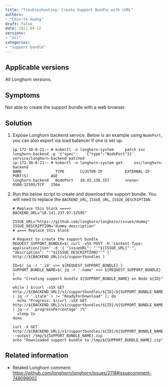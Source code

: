```yaml
---
title: "Troubleshooting: Create Support Bundle with cURL"
authors:
- "Chin-Ya Huang"
draft: false
date: 2021-04-12
versions:
- "all"
categories:
- "support bundle"
---
```


## Applicable versions

All Longhorn versions.

## Symptoms

Not able to create the support bundle with a web browser.

## Solution

1. Expose Longhorn backend service. Below is an example using `NodePort`, you can also export via load balancer if one is set up.
    ```
    ip-172-30-0-21:~ # kubectl -n longhorn-system     patch svc longhorn-backend -p '{"spec":    {"type":"NodePort"}}'
    service/longhorn-backend patched
    ip-172-30-0-21:~ # kubectl -n longhorn-system get     svc/longhorn-backend
    NAME               TYPE       CLUSTER-IP          EXTERNAL-IP   PORT(S)          AGE
    longhorn-backend   NodePort   10.43.136.157       <none>        9500:32595/TCP   156m
    ```
<!-- truncate -->

2. Run the below script to create and download the support bundle.
You will need to replace the `BACKEND_URL`, `ISSUE_URL`, `ISSUE_DESCRIPTION`.
    ```
    # Replace this block ====>
    BACKEND_URL="18.141.237.97:32595"

    ISSUE_URL="https://github.com/longhorn/longhorn/issues/dummy"
    ISSUE_DESCRIPTION="dummy description"
    # ≤=== Replace this block

    # Request to create the support bundle
    REQUEST_SUPPORT_BUNDLE=$( curl -sSX POST -H 'Content-Type: application/json' -d '{ "issueURL": "'"${ISSUE_URL}"'", "description": "'"${ISSUE_DESCRIPTION}"'" }' http://${BACKEND_URL}/v1/supportbundles )

    ID=$( jq -r '.id' <<< ${REQUEST_SUPPORT_BUNDLE} )
    SUPPORT_BUNDLE_NAME=$( jq -r '.name' <<< ${REQUEST_SUPPORT_BUNDLE} )
    echo "Creating support bundle ${SUPPORT_BUNDLE_NAME} on Node ${ID}"

    while [ $(curl -sSX GET http://${BACKEND_URL}/v1/supportbundles/${ID}/${SUPPORT_BUNDLE_NAME} | jq -r '.state' ) != "ReadyForDownload" ]; do
      echo "Progress: $(curl -sSX GET http://${BACKEND_URL}/v1/supportbundles/${ID}/${SUPPORT_BUNDLE_NAME} | jq -r '.progressPercentage' )%"
      sleep 1s
    done

    curl -X GET http://${BACKEND_URL}/v1/supportbundles/${ID}/${SUPPORT_BUNDLE_NAME}/download --output /tmp/${SUPPORT_BUNDLE_NAME}.zip
    echo "Downloaded support bundle to /tmp/${SUPPORT_BUNDLE_NAME}.zip"
    ```

## Related information

* Related Longhorn comment: https://github.com/longhorn/longhorn/issues/2118#issuecomment-748099002
